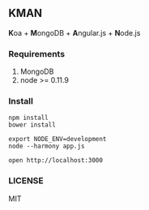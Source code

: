 ## KMAN
<strong>K</strong>oa + <strong>M</strong>ongoDB  + <strong>A</strong>ngular.js + <strong>N</strong>ode.js

### Requirements
1. MongoDB
2. node >= 0.11.9

### Install

    npm install
    bower install

    export NODE_ENV=development
    node --harmony app.js

    open http://localhost:3000

### LICENSE
MIT